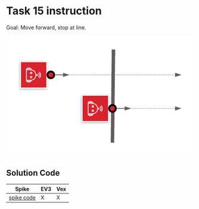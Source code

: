 # Task 15 instruction

Goal: Move forward, stop at line.

![view](./images/MoveToLine.png)

## Solution Code

|Spike|EV3|Vex
|-----|---|---
[spike code](../spike-prime/task15.py)| X | X